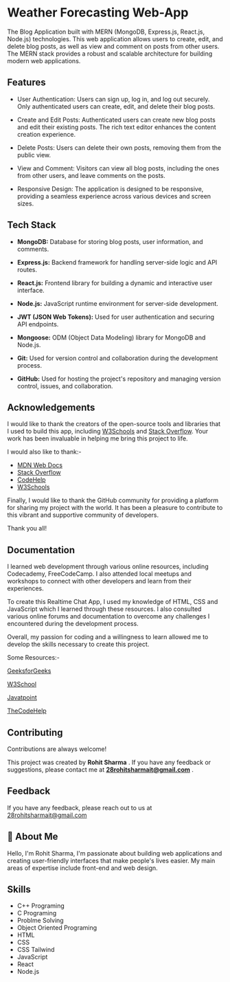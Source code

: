 
# Weather Forecasting Web-App
The Blog Application built with MERN (MongoDB, Express.js, React.js, Node.js) technologies. This web application allows users to create, edit, and delete blog posts, as well as view and comment on posts from other users. The MERN stack provides a robust and scalable architecture for building modern web applications.

## Features

- User Authentication: Users can sign up, log in, and log out securely. Only authenticated users can create, edit, and delete their blog posts.

- Create and Edit Posts: Authenticated users can create new blog posts and edit their existing posts. The rich text editor enhances the content creation experience.

- Delete Posts: Users can delete their own posts, removing them from the public view.

- View and Comment: Visitors can view all blog posts, including the ones from other users, and leave comments on the posts.

- Responsive Design: The application is designed to be responsive, providing a seamless experience across various devices and screen sizes.

## Tech Stack

- **MongoDB:** Database for storing blog posts, user information, and comments.

- **Express.js:** Backend framework for handling server-side logic and API routes.

- **React.js:** Frontend library for building a dynamic and interactive user interface.

- **Node.js:** JavaScript runtime environment for server-side development.

- **JWT (JSON Web Tokens):** Used for user authentication and securing API endpoints.

- **Mongoose:** ODM (Object Data Modeling) library for MongoDB and Node.js.

- **Git:** Used for version control and collaboration during the development process.

- **GitHub:** Used for hosting the project's repository and managing version control, issues, and collaboration.


## Acknowledgements

I would like to thank the creators of the open-source tools and libraries that I used to build this app, including [W3Schools](https://www.w3schools.com/whatis/) and [Stack Overflow](https://stackoverflow.com/documentation). Your work has been invaluable in helping me bring this project to life.

I would also like to thank:- 
 - [MDN Web Docs](https://developer.mozilla.org/en-US/)
 - [Stack Overflow](https://stackoverflow.com/documentation)
- [CodeHelp](https://www.thecodehelp.in/)
- [W3Schools](https://www.w3schools.com/whatis/)

Finally, I would like to thank the GitHub community for providing a platform for sharing my project with the world. It has been a pleasure to contribute to this vibrant and supportive community of developers.

Thank you all!
## Documentation

I learned web development through various online resources, including Codecademy, FreeCodeCamp. I also attended local meetups and workshops to connect with other developers and learn from their experiences.

To create this Realtime Chat App, I used my knowledge of HTML, CSS and JavaScript which I learned through these resources. I also consulted various online forums and documentation to overcome any challenges I encountered during the development process.

Overall, my passion for coding and a willingness to learn allowed me to develop the skills necessary to create this project.

Some Resources:- 

[GeeksforGeeks](https://www.geeksforgeeks.org/generating-strong-password-using-python/)

[W3School](https://www.w3schools.com/whatis/)

[Javatpoint](https://www.javatpoint.com/what-is-a-webpage)

[TheCodeHelp](https://www.thecodehelp.in/)



## Contributing

Contributions are always welcome!

This project was created by **Rohit Sharma** . If you have any feedback or suggestions, please contact me at **28rohitsharmait@gmail.com** .


## Feedback

If you have any feedback, please reach out to us at 28rohitsharmait@gmail.com


## 🚀 About Me
Hello, I'm Rohit Sharma, I'm passionate about building web applications and creating user-friendly interfaces that make people's lives easier. My main areas of expertise include front-end and web design.

## Skills
- C++ Programing
- C Programing
- Problme Solving
- Object Oriented Programing
- HTML
- CSS
- CSS Tailwind
- JavaScript
- React
- Node.js
